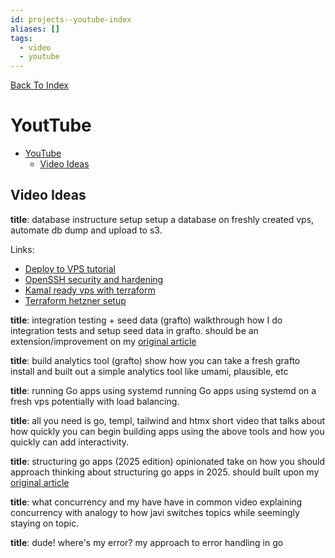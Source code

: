 ```yaml
---
id: projects--youtube-index
aliases: []
tags:
  - video
  - youtube
---
```


[Back To Index](/projects/index.md)

# YoutTube

<!--toc:start-->
- [YouTube](#youtube)
  - [Video Ideas](#video-ideas)
<!--toc:end-->

## Video Ideas

**title**: database instructure setup
setup a database on freshly created vps, automate db dump and upload to s3.

Links:
- [Deploy to VPS tutorial](https://www.youtube.com/watch?v=fuZoxuBiL9o)
- [OpenSSH security and hardening](https://linuxhandbook.com/ssh-hardening-tips/)
- [Kamal ready vps with terraform](https://dylancastillo.co/posts/create-a-kamal-ready-vps-on-hetzner-using-terraform.html)
- [Terraform hetzner setup](https://github.com/luizkowalski/terraform-hetzner)

**title**: integration testing + seed data (grafto)
walkthrough how I do integration tests and setup seed data in grafto. should be an extension/improvement on my [original article](https://mortenvistisen.com/posts/integration-tests-with-docker-and-go)

**title**: build analytics tool (grafto)
show how you can take a fresh grafto install and built out a simple analytics tool like umami, plausible, etc

**title**: running Go apps using systemd
running Go apps using systemd on a fresh vps potentially with load balancing.

**title**: all you need is go, templ, tailwind and htmx
short video that talks about how quickly you can begin building apps using the above tools and how you quickly can add interactivity.

**title**: structuring go apps (2025 edition)
opinionated take on how you should approach thinking about structuring go apps in 2025. should built upon my [original article](https://mortenvistisen.com/posts/practical-approach-to-structuring-go-apps)

**title**: what concurrency and my have have in common
video explaining concurrency with analogy to how javi switches topics while seemingly staying on topic.

**title**: dude! where's my error?
my approach to error handling in go
